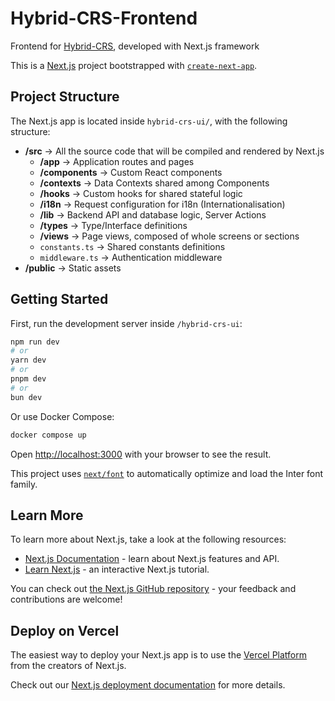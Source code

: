 # Hybrid-CRS-Frontend
Frontend for [Hybrid-CRS](https://github.com/Acervans/Hybrid-CRS), developed with Next.js framework

This is a [Next.js](https://nextjs.org) project bootstrapped with [`create-next-app`](https://nextjs.org/docs/app/api-reference/cli/create-next-app).

## Project Structure
The Next.js app is located inside `hybrid-crs-ui/`, with the following structure:
- **/src** -> All the source code that will be compiled and rendered by Next.js
  - **/app** -> Application routes and pages
  - **/components** -> Custom React components
  - **/contexts** -> Data Contexts shared among Components
  - **/hooks** -> Custom hooks for shared stateful logic
  - **/i18n** -> Request configuration for i18n (Internationalisation)
  - **/lib** -> Backend API and database logic, Server Actions
  - **/types** -> Type/Interface definitions
  - **/views** -> Page views, composed of whole screens or sections
  - `constants.ts` -> Shared constants definitions
  - `middleware.ts` -> Authentication middleware
- **/public** -> Static assets

## Getting Started

First, run the development server inside `/hybrid-crs-ui`:

```bash
npm run dev
# or
yarn dev
# or
pnpm dev
# or
bun dev
```

Or use Docker Compose:

```bash
docker compose up
```

Open [http://localhost:3000](http://localhost:3000) with your browser to see the result.

This project uses [`next/font`](https://nextjs.org/docs/app/building-your-application/optimizing/fonts) to automatically optimize and load the Inter font family.

## Learn More

To learn more about Next.js, take a look at the following resources:

- [Next.js Documentation](https://nextjs.org/docs) - learn about Next.js features and API.
- [Learn Next.js](https://nextjs.org/learn) - an interactive Next.js tutorial.

You can check out [the Next.js GitHub repository](https://github.com/vercel/next.js) - your feedback and contributions are welcome!

## Deploy on Vercel

The easiest way to deploy your Next.js app is to use the [Vercel Platform](https://vercel.com/new?utm_medium=default-template&filter=next.js&utm_source=create-next-app&utm_campaign=create-next-app-readme) from the creators of Next.js.

Check out our [Next.js deployment documentation](https://nextjs.org/docs/app/building-your-application/deploying) for more details.
